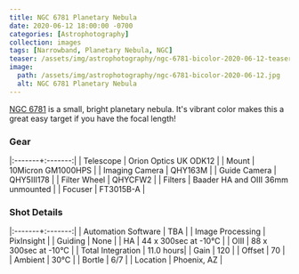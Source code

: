 ```yaml
---
title: NGC 6781 Planetary Nebula
date: 2020-06-12 18:00:00 -0700
categories: [Astrophotography]
collection: images
tags: [Narrowband, Planetary Nebula, NGC]
teaser: /assets/img/astrophotography/ngc-6781-bicolor-2020-06-12-teaser.jpg
image:
  path: /assets/img/astrophotography/ngc-6781-bicolor-2020-06-12.jpg
  alt: NGC 6781 Planetary Nebula
---
```


[NGC 6781](https://www.eso.org/public/images/ngc6781-potw/) is a small, bright planetary nebula. It's vibrant color makes this a great easy target if you have the focal length!

### Gear

|:-------+:-------:|
| Telescope | Orion Optics UK ODK12 |
| Mount | 10Micron GM1000HPS |
| Imaging Camera | QHY163M |
| Guide Camera | QHY5III178 |
| Filter Wheel | QHYCFW2 |
| Filters | Baader HA and OIII 36mm unmounted |
| Focuser | FT3015B-A |

### Shot Details

|:-------+:-------:|
| Automation Software | TBA |
| Image Processing | PixInsight |
| Guiding | None |
| HA | 44 x 300sec at -10&deg;C |
| OIII | 88 x 300sec at -10&deg;C |
| Total Integration | 11.0 hours|
| Gain | 120 |
| Offset | 70 |
| Ambient | 30&deg;C |
| Bortle | 6/7 |
| Location | Phoenix, AZ |
